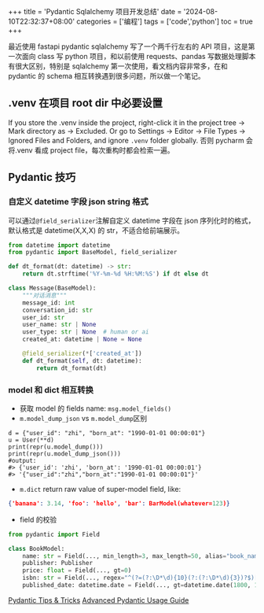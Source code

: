 +++
title = 'Pydantic Sqlalchemy 项目开发总结'
date = '2024-08-10T22:32:37+08:00'
categories = ['编程']
tags = ['code','python']
toc = true
+++

最近使用 fastapi pydantic sqlalchemy 写了一个两千行左右的 API 项目，这是第一次面向 class 写 python 项目，和以前使用 requests、pandas 写数据处理脚本有很大区别，特别是 sqlalchemy 第一次使用，看文档内容非常多，在和 pydantic 的 schema 相互转换遇到很多问题，所以做一个笔记。

<!--more-->

## .venv 在项目 root dir 中必要设置
If you store the .venv inside the project, right-click it in the project tree -> Mark directory as -> Excluded.
Or go to Settings -> Editor -> File Types -> Ignored Files and Folders, and ignore `.venv` folder globally.
否则 pycharm 会将.venv 看成 project file，每次重构时都会检索一遍。

## Pydantic 技巧
### 自定义 datetime 字段 json string 格式

可以通过`@field_serializer`注解自定义 datetime 字段在 json 序列化时的格式，默认格式是 datetime(X,X,X) 的 str，不适合给前端展示。
```python
from datetime import datetime
from pydantic import BaseModel, field_serializer

def dt_format(dt: datetime) -> str:
    return dt.strftime('%Y-%m-%d %H:%M:%S') if dt else dt

class Message(BaseModel):
    """对话消息"""
    message_id: int
    conversation_id: str
    user_id: str
    user_name: str | None
    user_type: str | None  # human or ai
    created_at: datetime | None = None

    @field_serializer(*['created_at'])
    def dt_format(self, dt: datetime):
        return dt_format(dt)
```

### model 和 dict 相互转换
- 获取 model 的 fields name: `msg.model_fields()`
- `m.model_dump_json` vs `m.model_dump`区别
```
d = {"user_id": "zhi", "born_at": "1990-01-01 00:00:01"}
u = User(**d)
print(repr(u.model_dump()))
print(repr(u.model_dump_json()))
#output:
#> {'user_id': 'zhi', 'born_at': '1990-01-01 00:00:01'}
#> '{"user_id":"zhi","born_at":"1990-01-01 00:00:01"}'

```
- `m.dict` return raw value of super-model field, like:
```json
{'banana': 3.14, 'foo': 'hello', 'bar': BarModel(whatever=123)}
```
- field 的校验
```python
from pydantic import Field

class BookModel:
    name: str = Field(..., min_length=3, max_length=50, alias="book_name")
    publisher: Publisher
    price: float = Field(..., gt=0)
    isbn: str = Field(..., regex="^(?=(?:\D*\d){10}(?:(?:\D*\d){3})?$)[\d-]+$")
    published_date: datetime.date = Field(..., gt=datetime.date(1800, 1, 1))
```

[Pydantic Tips & Tricks](https://www.bhavaniravi.com/python/advanced-python/pydantic-tips-tricks)
[Advanced Pydantic Usage Guide](https://gist.github.com/shiningflash/f17eabef18b38a70a38fb510130be58b)